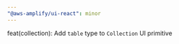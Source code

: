 ```yaml
---
"@aws-amplify/ui-react": minor
---
```


feat(collection): Add `table` type to `Collection` UI primitive
